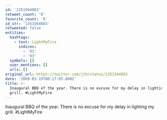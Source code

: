 ```yaml
---
id: '1351564883'
retweet_count: '0'
favorite_count: '0'
id_str: '1351564883'
retweeted: false
entities:
  hashtags:
    - text: LightMyFire
      indices:
        - '81'
        - '93'
  symbols: []
  user_mentions: []
  urls: []
original_url: https://twitter.com/jth/status/1351564883
date: '2009-03-19T00:17:05.000Z'
title: >-
  Inaugural BBQ of the year. There is no excuse for my delay in lighting my
  grill. #LightMyFire
---
```


Inaugural BBQ of the year. There is no excuse for my delay in lighting my grill. #LightMyFire